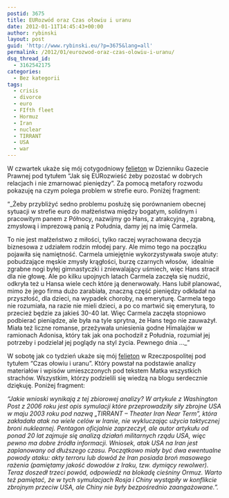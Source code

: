 ```yaml
---
postid: 3675
title: EURozwód oraz Czas ołowiu i uranu
date: 2012-01-11T14:45:43+00:00
author: rybinski
layout: post
guid: 'http://www.rybinski.eu/?p=3675&lang=all'
permalink: /2012/01/eurozwod-oraz-czas-olowiu-i-uranu/
dsq_thread_id:
  - 3162542175
categories:
  - Bez kategorii
tags:
  - crisis
  - divorce
  - euro
  - FIfth fleet
  - Hormuz
  - Iran
  - nuclear
  - TIRRANT
  - USA
  - war
---
```

W czwartek ukaże się mój cotygodniowy [felieton](http://forsal.pl/artykuly/583518,rybinski_jak_sie_eurozwiesc_zeby_pozostac_w_dobrych_relacjach.html) w Dzienniku Gazecie Prawnej pod tytułem “Jak się EURozwieść żeby pozostać w dobrych relacjach i nie zmarnować pieniędzy”. Za pomocą metafory rozwodu pokazuję na czym polega problem w strefie euro. Poniżej fragment:

“_Żeby przybliżyć sedno problemu posłużę się porównaniem obecnej sytuacji w strefie euro do małżeństwa między bogatym, solidnym i pracowitym panem z Północy, nazwijmy go Hans, z atrakcyjną , zgrabną, zmysłową i imprezową panią z Południa, damy jej na imię Carmela.
  
To nie jest małżeństwo z miłości, tylko raczej wyrachowana decyzja biznesowa z udziałem rodzin młodej pary. Ale mimo tego na początku pojawiła się namiętność. Carmela umiejętnie wykorzystywała swoje atuty: pobudzające męskie zmysły krągłości, burzę czarnych włosów,  idealnie zgrabne nogi byłej gimnastyczki i zniewalający uśmiech, więc Hans stracił dla nie głowę. Ale po kilku upojnych latach Carmela zaczęła się nudzić, odkryła też u Hansa wiele cech które ją denerwowały. Hans lubił planować, mimo że jego firma dużo zarabiała, znaczną część pieniędzy odkładał na przyszłość, dla dzieci, na wypadek choroby, na emeryturę. Carmela tego nie rozumiała, na razie nie mieli dzieci, a po co martwić się emeryturą, to przecież będzie za jakieś 30-40 lat. Więc Carmela zaczęła stopniowo podbierać pieniądze, ale była na tyle sprytna, że Hans tego nie zauważył. Miała też liczne romanse, przeżywała uniesienia godne Himalajów w ramionach Adonisa, który tak jak ona pochodził z Południa, rozumiał jej potrzeby i podzielał jej poglądy na styl życia. Pewnego dnia …_”

W sobotę jak co tydzień ukaże się mój [felieton](http://www.rp.pl/artykul/9133,791270-Czas-uranu-i-olowiu.html) w Rzeczpospolitej pod tytułem “Czas ołowiu i uranu”. Który powstał na podstawie analizy materiałów i wpisów umieszczonych pod tekstem Matka wszystkich strachów. Wszystkim, którzy podzielili się wiedzą na blogu serdecznie dziękuję. Poniżej fragment:

_“Jakie wnioski wynikają z tej zbiorowej analizy? W artykule z Washington Post z 2006 roku jest opis symulacji które przeprowadziły siły zbrojne USA w maju 2003 roku pod nazwą „TIRRANT – Theater Iran Near Term”, która zakładała atak na wiele celów w Iranie, nie wykluczając użycia taktycznej broni nuklearnej. Pentagon oficjalnie zaprzeczył, ale autor artykułu od ponad 20 lat zajmuje się analizą działań militarnych rządu USA, więc pewno ma dobre źródła informacji. Wniosek, atak USA na Iran jest zaplanowany od dłuższego czasu. Początkowo miały być dwa ewentualne powody ataku: akty terroru lub dowód że Iran posiada broń masowego rażenia (pamiętamy jakość dowodów z Iraku, tzw. dymiący rewolwer). Teraz doszedł trzeci powód, odpowiedź na blokadę cieśniny Ormuz. Warto też pamiętać, że w tych symulacjach Rosja i Chiny wystąpiły w konflikcie zbrojnym przeciw USA, ale Chiny nie były bezpośrednio zaangażowane.”._
